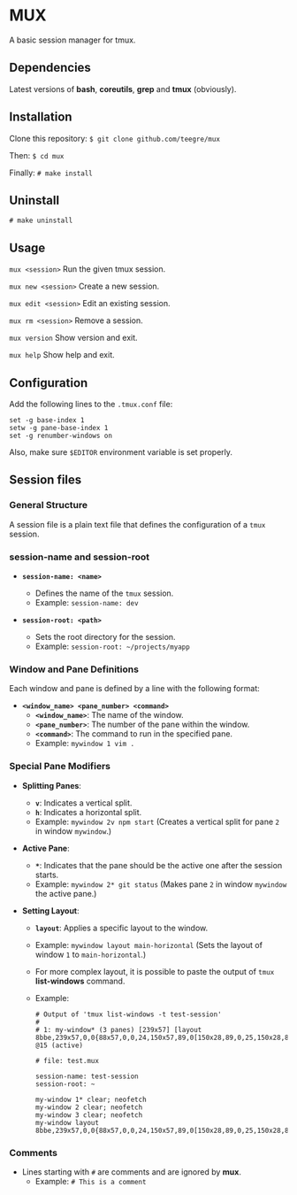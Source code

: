 # MUX

A basic session manager for tmux.

## Dependencies

Latest versions of **bash**, **coreutils**, **grep** and **tmux** (obviously).

## Installation

Clone this repository:
`$ git clone github.com/teegre/mux`

Then:
`$ cd mux`

Finally:
`# make install`

## Uninstall

`# make uninstall`

## Usage

`mux <session>`
Run the given tmux session.

`mux new <session>`
Create a new session.

`mux edit <session>`
Edit an existing session.

`mux rm <session>`
Remove a session.

`mux version`
Show version and exit.

`mux help`
Show help and exit.

## Configuration

Add the following lines to the `.tmux.conf` file:

```
set -g base-index 1
setw -g pane-base-index 1
set -g renumber-windows on
```

Also, make sure `$EDITOR` environment variable is set properly.

## Session files

### General Structure

A session file is a plain text file that defines the configuration of a `tmux` session.

### session-name and session-root

- **`session-name: <name>`**
  
  - Defines the name of the `tmux` session.
  - Example: `session-name: dev`

- **`session-root: <path>`**
  
  - Sets the root directory for the session.
  - Example: `session-root: ~/projects/myapp`

### Window and Pane Definitions

Each window and pane is defined by a line with the following format:

- **`<window_name> <pane_number> <command>`**
  - **`<window_name>`**: The name of the window.
  - **`<pane_number>`**: The number of the pane within the window.
  - **`<command>`**: The command to run in the specified pane.
  - Example: `mywindow 1 vim .`

### Special Pane Modifiers

- **Splitting Panes**:
  
  - **`v`**: Indicates a vertical split.
  - **`h`**: Indicates a horizontal split.
  - Example: `mywindow 2v npm start` (Creates a vertical split for pane `2` in window `mywindow`.)

- **Active Pane**:
  
  - **`*`**: Indicates that the pane should be the active one after the session starts.
  - Example: `mywindow 2* git status` (Makes pane `2` in window `mywindow` the active pane.)

- **Setting Layout**:
  
  - **`layout`**: Applies a specific layout to the window.
  - Example: `mywindow layout main-horizontal` (Sets the layout of window `1` to `main-horizontal`.)
  
  - For more complex layout, it is possible to paste the output of `tmux` **list-windows** command.
  - Example:
    
    ```
    # Output of 'tmux list-windows -t test-session'
    #
    # 1: my-window* (3 panes) [239x57] [layout 8bbe,239x57,0,0{88x57,0,0,24,150x57,89,0[150x28,89,0,25,150x28,89,29,26]}] @15 (active)
    
    # file: test.mux
    
    session-name: test-session
    session-root: ~
    
    my-window 1* clear; neofetch
    my-window 2 clear; neofetch
    my-window 3 clear; neofetch
    my-window layout 8bbe,239x57,0,0{88x57,0,0,24,150x57,89,0[150x28,89,0,25,150x28,89,29,26]}
    ```

### Comments

- Lines starting with `#` are comments and are ignored by **mux**.
  - Example: `# This is a comment`
